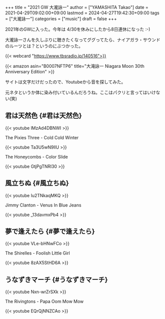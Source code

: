 +++
title = "2021 GW 大瀧詠一"
author = ["YAMASHITA Takao"]
date = 2021-04-29T09:02:00+09:00
lastmod = 2024-04-27T19:42:30+09:00
tags = ["大瀧詠一"]
categories = ["music"]
draft = false
+++

2021年のGWに入った。今年は 4/30を休みにしたから8日連休になった :-)

大瀧詠一さんを久しぶりに聴きたくなってググってたら、ナイアガラ・サウンドのルーツとは？というのにぶつかった。

{{< webcard "https://www.tbsradio.jp/140516">}}

{{< amazon asin="B0007NFTP6" title="大滝詠一 Niagara Moon 30th Anniversary Edition" >}}

サイトは文字だけだったので、Youtubeから音を探してみた。

元ネタというか体に染み付いているんだろうね。ここはパクリと言ってはいけない(笑)


## 君は天然色 {#君は天然色}

{{< youtube lMzAd4DBNWI >}}

The Pixies Three - Cold Cold Winter

{{< youtube Ta3U5wN9IlU >}}

The Honeycombs - Color Slide

{{< youtube GtjPgTNRl30 >}}


## 風立ちぬ {#風立ちぬ}

{{< youtube Iu2TNkaqMKQ >}}

Jimmy Clanton - Venus In Blue Jeans

{{< youtube _13davmxPb4 >}}


## 夢で逢えたら {#夢で逢えたら}

{{< youtube VLe-bHNwFCo >}}

The Shirelles - Foolish Little Girl

{{< youtube 8zAX5StHD6A >}}


## うなずきマーチ {#うなずきマーチ}

{{< youtube Nxn-wrZrSXk >}}

The Rivingtons - Papa Oom Mow Mow

{{< youtube EQrQjNNZCAo >}}
